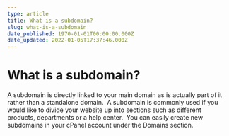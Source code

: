 ```yaml
---
type: article
title: What is a subdomain?
slug: what-is-a-subdomain
date_published: 1970-01-01T00:00:00.000Z
date_updated: 2022-01-05T17:37:46.000Z
---
```


# What is a subdomain?

A subdomain is directly linked to your main domain as is actually part of it rather than a standalone domain.  A subdomain is commonly used if you would like to divide your website up into sections such as different products, departments or a help center.  You can easily create new subdomains in your cPanel account under the Domains section.